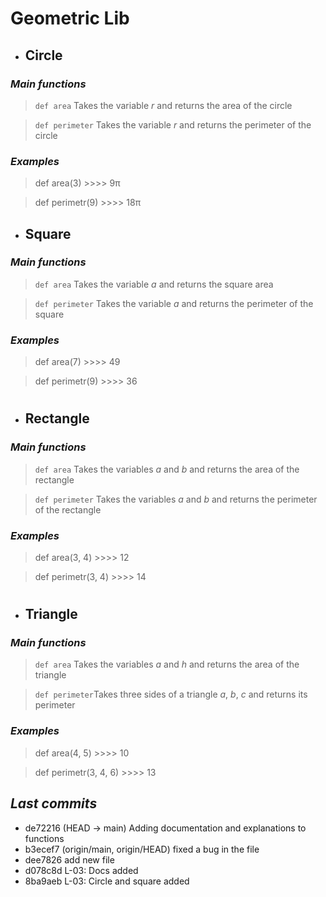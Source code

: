 # Geometric Lib

- ## **Circle**

### *Main functions*

> `def area` Takes the variable *r* and returns the area of the circle

> `def perimeter` Takes the variable *r* and returns the perimeter of the circle

### *Examples*

> def area(3) >>>> 9π


> def perimetr(9) >>>> 18π

##

- ## **Square**

### *Main functions*

> `def area` Takes the variable *a* and returns the square area

> `def perimeter` Takes the variable *a* and returns the perimeter of the square

### *Examples*

> def area(7) >>>> 49


> def perimetr(9) >>>> 36

#

- ## **Rectangle**

### *Main functions*

> `def area` Takes the variables *a* and *b* and returns the area of the rectangle

> `def perimeter` Takes the variables *a* and *b* and returns the perimeter of the rectangle

### *Examples*

> def area(3, 4) >>>> 12


> def perimetr(3, 4) >>>> 14

#

- ## **Triangle**

### *Main functions*

> `def area` Takes the variables *a* and *h* and returns the area of the triangle

> `def perimeter`Takes three sides of a triangle *a*, *b*, *c* and returns its perimeter

### *Examples*

> def area(4, 5) >>>> 10


> def perimetr(3, 4, 6) >>>> 13

## *Last commits*

* de72216 (HEAD -> main) Adding documentation and explanations to functions
* b3ecef7 (origin/main, origin/HEAD) fixed a bug in the file
* dee7826 add new file
* d078c8d L-03: Docs added
* 8ba9aeb L-03: Circle and square added




